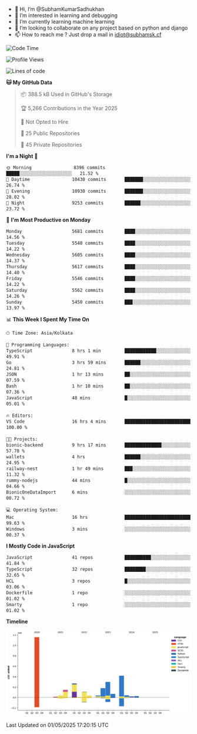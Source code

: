 - 👋 Hi, I’m @SubhamKumarSadhukhan
- 👀 I’m interested in learning and debugging
- 🌱 I’m currently learning machine learning
- 💞️ I’m looking to collaborate on any project based on python and django
- 📫 How to reach me ?
      Just drop a mail in idiot@subhamsk.cf

<!---
SubhamKumarSadhukhan/SubhamKumarSadhukhan is a ✨ special ✨ repository because its `README.md` (this file) appears on your GitHub profile.
You can click the Preview link to take a look at your changes.
--->


<!--START_SECTION:waka-->
![Code Time](http://img.shields.io/badge/Code%20Time-2%2C857%20hrs%2027%20mins-blue)

![Profile Views](http://img.shields.io/badge/Profile%20Views-0-blue)

![Lines of code](https://img.shields.io/badge/From%20Hello%20World%20I%27ve%20Written-2.9%20million%20lines%20of%20code-blue)

**🐱 My GitHub Data** 

> 📦 388.5 kB Used in GitHub's Storage 
 > 
> 🏆 5,266 Contributions in the Year 2025
 > 
> 🚫 Not Opted to Hire
 > 
> 📜 25 Public Repositories 
 > 
> 🔑 45 Private Repositories 
 > 
**I'm a Night 🦉** 

```text
🌞 Morning                8396 commits        █████░░░░░░░░░░░░░░░░░░░░   21.52 % 
🌆 Daytime                10430 commits       ███████░░░░░░░░░░░░░░░░░░   26.74 % 
🌃 Evening                10930 commits       ███████░░░░░░░░░░░░░░░░░░   28.02 % 
🌙 Night                  9253 commits        ██████░░░░░░░░░░░░░░░░░░░   23.72 % 
```
📅 **I'm Most Productive on Monday** 

```text
Monday                   5681 commits        ████░░░░░░░░░░░░░░░░░░░░░   14.56 % 
Tuesday                  5548 commits        ████░░░░░░░░░░░░░░░░░░░░░   14.22 % 
Wednesday                5605 commits        ████░░░░░░░░░░░░░░░░░░░░░   14.37 % 
Thursday                 5617 commits        ████░░░░░░░░░░░░░░░░░░░░░   14.40 % 
Friday                   5546 commits        ████░░░░░░░░░░░░░░░░░░░░░   14.22 % 
Saturday                 5562 commits        ████░░░░░░░░░░░░░░░░░░░░░   14.26 % 
Sunday                   5450 commits        ███░░░░░░░░░░░░░░░░░░░░░░   13.97 % 
```


📊 **This Week I Spent My Time On** 

```text
🕑︎ Time Zone: Asia/Kolkata

💬 Programming Languages: 
TypeScript               8 hrs 1 min         ████████████░░░░░░░░░░░░░   49.91 % 
Go                       3 hrs 59 mins       ██████░░░░░░░░░░░░░░░░░░░   24.81 % 
JSON                     1 hr 13 mins        ██░░░░░░░░░░░░░░░░░░░░░░░   07.59 % 
Bash                     1 hr 10 mins        ██░░░░░░░░░░░░░░░░░░░░░░░   07.36 % 
JavaScript               48 mins             █░░░░░░░░░░░░░░░░░░░░░░░░   05.01 % 

🔥 Editors: 
VS Code                  16 hrs 4 mins       █████████████████████████   100.00 % 

🐱‍💻 Projects: 
bionic-backend           9 hrs 17 mins       ██████████████░░░░░░░░░░░   57.78 % 
wallets                  4 hrs               ██████░░░░░░░░░░░░░░░░░░░   24.95 % 
railway-nest             1 hr 49 mins        ███░░░░░░░░░░░░░░░░░░░░░░   11.32 % 
rummy-nodejs             44 mins             █░░░░░░░░░░░░░░░░░░░░░░░░   04.66 % 
BionicOneDataImport      6 mins              ░░░░░░░░░░░░░░░░░░░░░░░░░   00.72 % 

💻 Operating System: 
Mac                      16 hrs              █████████████████████████   99.63 % 
Windows                  3 mins              ░░░░░░░░░░░░░░░░░░░░░░░░░   00.37 % 
```

**I Mostly Code in JavaScript** 

```text
JavaScript               41 repos            ██████████░░░░░░░░░░░░░░░   41.84 % 
TypeScript               32 repos            ████████░░░░░░░░░░░░░░░░░   32.65 % 
HCL                      3 repos             █░░░░░░░░░░░░░░░░░░░░░░░░   03.06 % 
Dockerfile               1 repo              ░░░░░░░░░░░░░░░░░░░░░░░░░   01.02 % 
Smarty                   1 repo              ░░░░░░░░░░░░░░░░░░░░░░░░░   01.02 % 
```



**Timeline**

![Lines of Code chart](https://raw.githubusercontent.com/SubhamKumarSadhukhan/SubhamKumarSadhukhan/main/assets/bar_graph.png)


 Last Updated on 01/05/2025 17:20:15 UTC
<!--END_SECTION:waka-->
